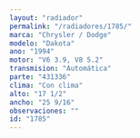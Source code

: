 ```yaml
---
layout: "radiador"
permalink: "/radiadores/1785/"
marca: "Chrysler / Dodge"
modelo: "Dakota"
ano: "1994"
motor: "V6 3.9, V8 5.2"
transmision: "Automática"
parte: "431336"
clima: "Con clima"
alto: "17 1/2"
ancho: "25 9/16"
observaciones: ""
id: "1785"
---
```


